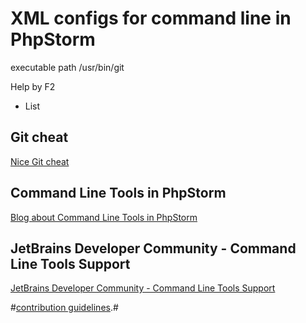 XML configs for command line in PhpStorm
=========

executable path /usr/bin/git

Help by F2

* List


Git cheat
---------
[Nice Git cheat](http://www.cheat-sheets.org/saved-copy/git-cheat-sheet.pdf)

Command Line Tools in PhpStorm
-------------
[Blog about Command Line Tools in PhpStorm ](http://blog.jetbrains.com/phpstorm/2013/07/command-line-tools-in-phpstorm/)


JetBrains Developer Community - Command Line Tools Support
-------------
[JetBrains Developer Community - Command Line Tools Support ](http://devnet.jetbrains.com/docs/DOC-1230?_ga=1.105900036.680486946.1404718912)

#[contribution guidelines](http://docs.angularjs.org/misc/contribute).#
